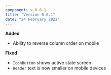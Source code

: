 ```yaml
---
component: v-0.6.1
title: "Version 0.6.1"
date: "24 February 2022"
---
```


**Added**

- Ability to reverse column order on mobile

**Fixed**

- `IconButton` shows active state screen
- `Header` text is now smaller on mobile devices
